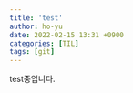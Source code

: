 ```yaml
---
title: 'test'
author: ho-yu
date: 2022-02-15 13:31 +0900
categories: [TIL]
tags: [git]
---
```


test중입니다.